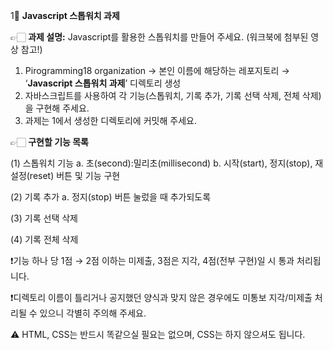 1⃣  **Javascript 스톱워치 과제**

👉🏻 **과제 설명:** Javascript를 활용한 스톱워치를 만들어 주세요. (워크북에 첨부된 영상 참고!)

1. Pirogramming18 organization → 본인 이름에 해당하는 레포지토리 → ‘**Javascript 스톱워치 과제**’ 디렉토리 생성
2. 자바스크립트를 사용하여 각 기능(스톱워치, 기록 추가, 기록 선택 삭제, 전체 삭제)을 구현해 주세요.
3. 과제는 1에서 생성한 디렉토리에 커밋해 주세요.

👉🏻 **구현할 기능 목록**

(1) 스톱워치 기능
a. 초(second):밀리초(millisecond)
b. 시작(start), 정지(stop), 재설정(reset) 버튼 및 기능 구현

(2) 기록 추가
a. 정지(stop) 버튼 눌렀을 때 추가되도록

(3) 기록 선택 삭제

(4) 기록 전체 삭제

❗기능 하나 당 1점 → 2점 이하는 미제출, 3점은 지각, 4점(전부 구현)일 시 통과 처리됩니다.

❗디렉토리 이름이 틀리거나 공지했던 양식과 맞지 않은 경우에도 미통보 지각/미제출 처리될 수 있으니 각별히 주의해 주세요.

⚠️ HTML, CSS는 반드시 똑같으실 필요는 없으며, CSS는 하지 않으셔도 됩니다.
